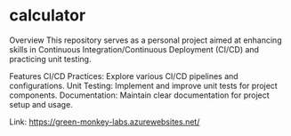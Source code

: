 # calculator

Overview
This repository serves as a personal project aimed at enhancing skills in Continuous Integration/Continuous Deployment (CI/CD) and practicing unit testing.

Features
CI/CD Practices: Explore various CI/CD pipelines and configurations.
Unit Testing: Implement and improve unit tests for project components.
Documentation: Maintain clear documentation for project setup and usage.

Link: https://green-monkey-labs.azurewebsites.net/
